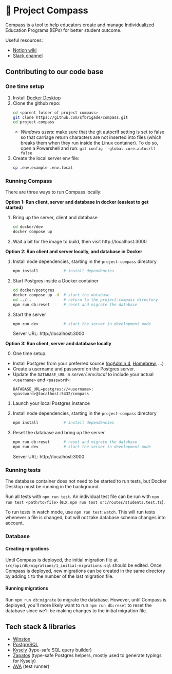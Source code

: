 # 🧭 Project Compass

Compass is a tool to help educators create and manage Individualized Education Programs (IEPs) for better student outcome.

Useful resources:

- [Notion wiki](https://www.notion.so/sfbrigade/Compass-source-of-truth-db118a6d51344dccadc49d1988662d66)
- [Slack channel](https://sfbrigade.slack.com/archives/C01R8E75N1K)

## Contributing to our code base

### One time setup

1. Install [Docker Desktop](https://www.docker.com/products/docker-desktop/)
2. Clone the github repo:
   ```sh
   cd <parent folder of project compass>
   git clone https://github.com/sfbrigade/compass.git
   cd project-compass
   ```
   - _Windows users_: make sure that the git autocrlf setting is set to false so that carriage return characters are not inserted into files (which breaks them when they run inside the Linux container). To do so, open a Powershell and run: `git config --global core.autocrlf false`
3. Create the local server env file:
   ```sh
   cp .env.example .env.local
   ```

### Running Compass

There are three ways to run Compass locally:

**Option 1: Run client, server and database in docker (easiest to get started)**

1. Bring up the server, client and database

   ```sh
   cd docker/dev
   docker compose up
   ```

2. Wait a bit for the image to build, then visit http://localhost:3000

**Option 2: Run client and server locally, and database in Docker**

1. Install node dependencies, starting in the `project-compass` directory

   ```sh
   npm install           # install dependencies
   ```

2. Start Postgres inside a Docker container

   ```sh
   cd docker/postgres
   docker compose up -d  # start the database
   cd ../..              # return to the project-compass directory
   npm run db:reset      # reset and migrate the database
   ```

3. Start the server

   ```sh
   npm run dev           # start the server in development mode
   ```

   Server URL: http://localhost:3000

**Option 3: Run client, server and database locally**

0. One time setup:

- Install Postgres from your preferred source ([pgAdmin 4](https://www.postgresql.org/download/), [Homebrew](https://wiki.postgresql.org/wiki/Homebrew), ...)
- Create a username and password on the Postgres server.
- Update the `DATABASE_URL` in _server/.env.local_ to include your actual `<username>` and `<password>`:
  ```
  DATABASE_URL=postgres://<username>:<password>@localhost:5432/compass
  ```

1. Launch your local Postgres instance

2. Install node dependencies, starting in the `project-compass` directory

   ```sh
   npm install           # install dependencies
   ```

3. Reset the database and bring up the server

   ```sh
   npm run db:reset      # reset and migrate the database
   npm run dev           # start the server in development mode
   ```

   Server URL: http://localhost:3000

### Running tests

The database container does not need to be started to run tests, but Docker Desktop must be running in the background.

Run all tests with `npm run test`. An individual test file can be run with `npm run test <path/to/file>` (e.x. `npm run test src/routes/students.test.ts`).

To run tests in watch mode, use `npm run test:watch`. This will run tests whenever a file is changed, but will not take database schema changes into account.

### Database

#### Creating migrations

Until Compass is deployed, the initial migration file at `src/api/db/migrations/1_initial-migrations.sql` should be edited. Once Compass is deployed, new migrations can be created in the same directory by adding `1` to the number of the last migration file.

#### Running migrations

Run `npm run db:migrate` to migrate the database. However, until Compass is deployed, you'll more likely want to run `npm run db:reset` to reset the database since we'll be making changes to the initial migration file.

## Tech stack & libraries

- [Winston](https://github.com/winstonjs/winston)
- [PostgreSQL](https://www.postgresql.org/)
- [Kysely](https://github.com/koskimas/kysely) (type-safe SQL query builder)
- [Zapatos](https://github.com/jawj/zapatos) (type-safe Postgres helpers, mostly used to generate typings for Kysely)
- [AVA](https://github.com/avajs/ava) (test runner)
